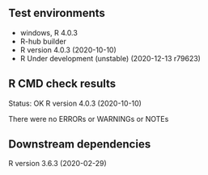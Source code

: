 ## Test environments
* windows, R 4.0.3
* R-hub builder
* R version 4.0.3 (2020-10-10)
* R Under development (unstable) (2020-12-13 r79623)

## R CMD check results
Status: OK
R version 4.0.3 (2020-10-10)

There were no ERRORs or WARNINGs or NOTEs

## Downstream dependencies
R version 3.6.3 (2020-02-29)

